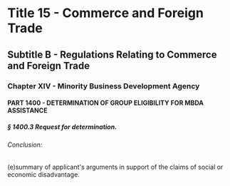 
# Title 15 - Commerce and Foreign Trade
## Subtitle B - Regulations Relating to Commerce and Foreign Trade
### Chapter XIV - Minority Business Development Agency
#### PART 1400 - DETERMINATION OF GROUP ELIGIBILITY FOR MBDA ASSISTANCE
##### § 1400.3 Request for determination.
###### Conclusion:

(e)summary of applicant's arguments in support of the claims of social or economic disadvantage.
